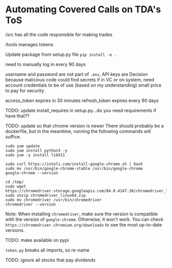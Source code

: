 # Automating Covered Calls on TDA's ToS


/src has all the code responsible for making trades

/tools manages tokens

Update package from setup.py file
`pip install -e .`

need to manually log in every 90 days

username and password are not part of `.env`, API keys are
Decision because 
malicious code could find secrets if in VC or on system, need account credentials to be of use (based on my understanding)
small price to pay for security 

access_token expires in 30 minutes
refresh_token expires every 90 days

TODO: update install_requires in setup.py...do you need requirements if have that??


TODO: update so that chrome version is newer
There should probably be a dockerfile, but in the meantime, running the following commands will suffice.
```
sudo yum update
sudo yum install python3 -y
sudo yum -y install libX11

sudo curl https://intoli.com/install-google-chrome.sh | bash
sudo mv /usr/bin/google-chrome-stable /usr/bin/google-chrome
google-chrome --version

cd /tmp/
sudo wget https://chromedriver.storage.googleapis.com/84.0.4147.30/chromedriver_linux64.zip
sudo unzip chromedriver_linux64.zip
sudo mv chromedriver /usr/bin/chromedriver
chromedriver --version
```
Note: When installing `chromedriver`, make sure the version is compatible with the version of `google-chrome`. 
Otherwise, it won't work. You can check `https://chromedriver.chromium.org/downloads` to see the most up-to-date 
versions.


TODO: make available on pypi

`token.py` breaks all imports, so re-name


TODO: ignore all stocks that pay dividends

